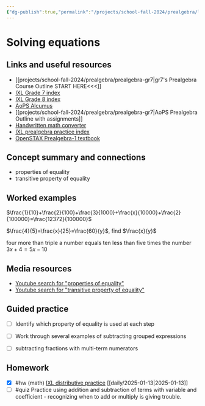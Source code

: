 ```yaml
---
{"dg-publish":true,"permalink":"/projects/school-fall-2024/prealgebra/lessons/solving-equations/"}
---
```



#  Solving equations

## Links and useful resources 

- [[projects/school-fall-2024/prealgebra/prealgebra-gr7\|gr7's Prealgebra Course Outline START HERE<<<]]
- [IXL Grade 7 index](https://www.ixl.com/math/grade-7)
- [IXL Grade 8 index](https://www.ixl.com/math/grade-8)
- [AoPS Alcumus](https://artofproblemsolving.com/alcumus)
- [[projects/school-fall-2024/prealgebra/prealgebra-gr7\|AoPS Prealgebra Outline with assignments]]
- [Handwritten math converter](https://webdemo.myscript.com/views/math/index.html#)
- [IXL prealgebra practice index](https://www.ixl.com/math/grade-7)
- [OpenSTAX Prealgebra-1 textbook](https://openstax.org/books/prealgebra-2e/pages/1-introduction)



## Concept summary and connections


- properties of equality 
- transitive property of equality 

## Worked examples

$\frac{1}{10}+\frac{2}{100}+\frac{3}{1000}+\frac{x}{10000}+\frac{2}{100000}=\frac{12372}{100000}$

$\frac{4}{5}=\frac{x}{25}=\frac{60}{y}$, find $\frac{x}{y}$

four more than triple a number equals ten less than five times the number $3x+4 = 5x-10$

## Media resources

- [Youtube search for "properties of equality"](https://www.youtube.com/results?search_query=properties%20of%20equality)  
- [Youtube search for "transitive property of equality"](https://www.youtube.com/results?search_query=transitive%20property%20of%20equality)  

## Guided practice


- [ ] Identify which property of equality is used at each step  
- [ ] Work through several examples of subtracting grouped expressions  
- [ ] subtracting fractions with multi-term numerators  


## Homework


- [x] #hw (math) [IXL distributive practice](https://www.ixl.com/math/grade-3/distributive-property-find-the-missing-factor) [[daily/2025-01-13\|2025-01-13]]
- [ ] #quiz Practice using addition and subtraction of terms with variable and coefficient - recognizing when to add or multiply is giving trouble.